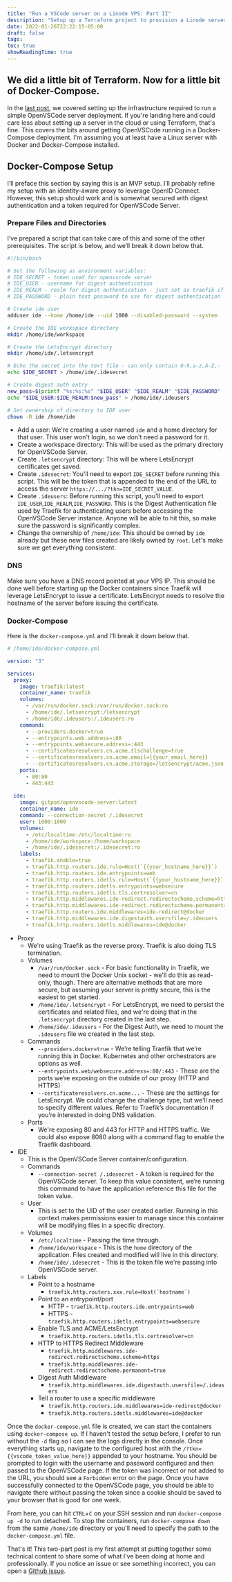 ```yaml
---
title: "Run a VSCode server on a Linode VPS: Part II"
description: "Setup up a Terraform project to provision a Linode server and host OpenVSCode Server with Docker Compose."
date: 2022-01-26T22:22:15-05:00
draft: false
tags: 
toc: true
showReadingTime: true
---
```

## We did a little bit of Terraform. Now for a little bit of Docker-Compose.
In the [last post](../create_a_vscode_server), we covered setting up the infrastructure required to run a simple OpenVSCode server deployment. If you're landing here and could care less about setting up a server in the cloud or using Terraform, that's fine. This covers the bits around getting OpenVSCode running in a Docker-Compose deployment. I'm assuming you at least have a Linux server with Docker and Docker-Compose installed.

## Docker-Compose Setup
I’ll preface this section by saying this is an MVP setup. I’ll probably refine my setup with an identity-aware proxy to leverage OpenID Connect. However, this setup should work and is somewhat secured with digest authentication and a token required for OpenVSCode Server.

### Prepare Files and Directories
I’ve prepared a script that can take care of this and some of the other prerequisites. The script is below, and we’ll break it down below that.
```bash
#!/bin/bash

# Set the following as environment variables:
# IDE_SECRET - token used for openvscode server
# IDE_USER - username for digest authentication
# IDE_REALM - realm for digest authentication - just set as traefik if not sure
# IDE_PASSWORD - plain text password to use for digest authentication

# Create ide user
adduser ide --home /home/ide --uid 1000 --disabled-password --system

# Create the IDE workspace directory
mkdir /home/ide/workspace

# Create the LetsEncrypt directory
mkdir /home/ide/.letsencrypt

# Echo the secret into the text file - can only contain 0-9,a-z,A-Z,-
echo $IDE_SECRET > /home/ide/.idesecret

# Create digest auth entry
new_pass=$(printf "%s:%s:%s" "$IDE_USER" "$IDE_REALM" "$IDE_PASSWORD" | md5sum | awk '{print $1}' )
echo "$IDE_USER:$IDE_REALM:$new_pass" > /home/ide/.ideusers

# Set ownership of directory to IDE user
chown -R ide /home/ide
```
- Add a user: We're creating a user named `ide` and a home directory for that user. This user won't login, so we don't need a password for it.
- Create a workspace directory: This will be used as the primary directory for OpenVSCode Server.
- Create `.letsencrypt` directory: This will be where LetsEncrypt certificates get saved.
- Create `.idesecret`: You'll need to export `IDE_SECRET` before running this script. This will be the token that is appended to the end of the URL to access the server `https://.../?tkn=IDE_SECRET_VALUE`.
- Create `.ideusers`: Before running this script, you'll need to export `IDE_USER`,`IDE_REALM`,`IDE_PASSWORD`. This is the Digest Authentication file used by Traefik for authenticating users before accessing the OpenVSCode Server instance. Anyone will be able to hit this, so make sure the password is significantly complex.
- Change the ownership of `/home/ide`: This should be owned by `ide` already but these new files created are likely owned by `root`. Let's make sure we get everything consistent.

### DNS
Make sure you have a DNS record pointed at your VPS IP. This should be done well before starting up the Docker containers since Traefik will leverage LetsEncrypt to issue a certificate. LetsEncrypt needs to resolve the hostname of the server before issuing the certificate.

### Docker-Compose
Here is the `docker-compose.yml` and I'll break it down below that.
```yaml
# /home/ide/docker-compose.yml

version: "3"

services:
  proxy:
    image: traefik:latest
    container_name: traefik
    volumes:
      - /var/run/docker.sock:/var/run/docker.sock:ro
      - /home/ide/.letsencrypt:/letsencrypt
      - /home/ide/.ideusers:/.ideusers:ro
    command:
      - --providers.docker=true
      - --entrypoints.web.address=:80
      - --entrypoints.websecure.address=:443
      - --certificatesresolvers.cn.acme.tlschallenge=true
      - --certificatesresolvers.cn.acme.email={{your_email_here}}
      - --certificatesresolvers.cn.acme.storage=/letsencrypt/acme.json
    ports:
      - 80:80
      - 443:443
      
  ide:
    image: gitpod/openvscode-server:latest
    container_name: ide
    command: --connection-secret /.idesecret
    user: 1000:1000
    volumes:
      - /etc/localtime:/etc/localtime:ro
      - /home/ide/workspace:/home/workspace
      - /home/ide/.idesecret:/.idesecret:ro
    labels:
      - traefik.enable=true
      - traefik.http.routers.ide.rule=Host(`{{your_hostname_here}}`)
      - traefik.http.routers.ide.entrypoints=web
      - traefik.http.routers.idetls.rule=Host(`{{your_hostname_here}}`)
      - traefik.http.routers.idetls.entrypoints=websecure
      - traefik.http.routers.idetls.tls.certresolver=cn
      - traefik.http.middlewares.ide-redirect.redirectscheme.scheme=https
      - traefik.http.middlewares.ide-redirect.redirectscheme.permanent=true
      - traefik.http.routers.ide.middlewares=ide-redirect@docker
      - traefik.http.middlewares.ide.digestauth.usersfile=/.ideusers
      - treafik.http.routers.idetls.middlewares=ide@docker
```
- Proxy
    - We're using Traefik as the reverse proxy. Traefik is also doing TLS termination.
    - Volumes
        - `/var/run/docker.sock` - For basic functionality in Traefik, we need to mount the Docker Unix socket - we'll do this as read-only, though. There are alternative methods that are more secure, but assuming your server is pretty secure, this is the easiest to get started.
        - `/home/ide/.letsencrypt` - For LetsEncrypt, we need to persist the certificates and related files, and we're doing that in the `.letsencrypt` directory created in the last step.
        - `/home/ide/.ideusers` - For the Digest Auth, we need to mount the `.ideusers` file we created in the last step.
    - Commands
        - `--providers.docker=true` - We’re telling Traefik that we’re running this in Docker. Kubernetes and other orchestrators are options as well.
        - `--entrypoints.web/websecure.address=:80/:443` - These are the ports we’re exposing on the outside of our proxy (HTTP and HTTPS)
        - `--certificateresolvers.cn.acme...` - These are the settings for LetsEncrypt. We could change the challenge type, but we’ll need to specify different values. Refer to Traefik’s documentation if you’re interested in doing DNS validation.
    - Ports
        - We're exposing 80 and 443 for HTTP and HTTPS traffic. We could also expose 8080 along with a command flag to enable the Traefik dashboard.
- IDE
    - This is the OpenVSCode Server container/configuration.
    - Commands
        - `--connection-secret /.idesecret` - A token is required for the OpenVSCode server. To keep this value consistent, we’re running this command to have the application reference this file for the token value.
    - User
        - This is set to the UID of the user created earlier. Running in this context makes permissions easier to manage since this container will be modifying files in a specific directory.
    - Volumes
        - `/etc/localtime` - Passing the time through.
        - `/home/ide/workspace` - This is the `home` directory of the application. Files created and modified will live in this directory.
        - `/home/ide/.idesecret` - This is the token file we're passing into OpenVSCode server.
    - Labels
        - Point to a hostname
            - ``traefik.http.routers.xxx.rule=Host(`hostname`)``
        - Point to an entrypoint/port
            - HTTP - `traefik.http.routers.ide.entrypoints=web`
            - HTTPS - `traefik.http.routers.idetls.entrypoints=websecure`
        - Enable TLS and ACME/LetsEncrypt
            - `traefik.http.routers.idetls.tls.certresolver=cn`
        - HTTP to HTTPS Redirect Middleware
            - `traefik.http.middlewares.ide-redirect.redirectscheme.scheme=https`
            - `traefik.http.middlewares.ide-redirect.redirectscheme.permanent=true`
        - DIgest Auth Middleware
            - `traefik.http.middlewares.ide.digestauth.usersfile=/.ideusers`
        - Tell a router to use a specific middleware
            - `traefik.http.routers.ide.middlewares=ide-redirect@docker`
            - `traefik.http.routers.idetls.middlewares=ide@docker`

Once the `docker-compose.yml` file is created, we can start the containers using `docker-compose up`. If I haven't tested the setup before, I prefer to run without the `-d` flag so I can see the logs directly in the console. Once everything starts up, navigate to the configured host with the `/?tkn={{vscode_token_value_here}}` appended to your hostname. You should be prompted to login with the username and password configured and then passed to the OpenVSCode page. If the token was incorrect or not added to the URL, you should see a `Forbidden` error on the page. Once you have successfully connected to the OpenVSCode page, you should be able to navigate there without passing the token since a cookie should be saved to your browser that is good for one week.

From here, you can hit `CTRL`+`C` on your SSH session and run `docker-compose up -d` to run detached. To stop the containers, run `docker-compose down` from the same `/home/ide` directory or you'll need to specify the path to the `docker-compose.yml` file.

That's it! This two-part post is my first attempt at putting together some technical content to share some of what I've been doing at home and professionally. If you notice an issue or see something incorrect, you can open a [Github issue](https://github.com/zchoate/blog/issues/new/choose).